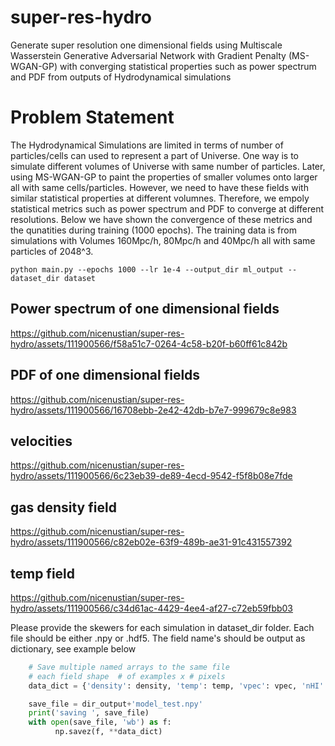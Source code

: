 # super-res-hydro
Generate super resolution one dimensional fields using Multiscale Wasserstein Generative Adversarial Network with Gradient Penalty (MS-WGAN-GP) with converging statistical properties such as power spectrum and PDF from outputs of Hydrodynamical simulations 

# Problem Statement

The Hydrodynamical Simulations are limited in terms of number of particles/cells can used to represent a part of Universe. One way is to simulate different volumes of Universe with same number of particles. Later, using MS-WGAN-GP to paint the properties of smaller volumes onto larger all with same cells/particles.  However, we need to have these fields with similar statistical properties at different volumnes. Therefore, we empoly statistical metrics such as power spectrum and PDF to converge at different resolutions. Below we have shown the convergence of these metrics and the qunatities during training (1000 epochs). The training data is from simulations with Volumes 160Mpc/h, 80Mpc/h and 40Mpc/h all with same particles of 2048^3.  


```command
python main.py --epochs 1000 --lr 1e-4 --output_dir ml_output --dataset_dir dataset 
```

## Power spectrum of one dimensional fields
https://github.com/nicenustian/super-res-hydro/assets/111900566/f58a51c7-0264-4c58-b20f-b60ff61c842b

## PDF of one dimensional fields
https://github.com/nicenustian/super-res-hydro/assets/111900566/16708ebb-2e42-42db-b7e7-999679c8e983

## velocities
https://github.com/nicenustian/super-res-hydro/assets/111900566/6c23eb39-de89-4ecd-9542-f5f8b08e7fde

## gas density field
https://github.com/nicenustian/super-res-hydro/assets/111900566/c82eb02e-63f9-489b-ae31-91c431557392

## temp field
https://github.com/nicenustian/super-res-hydro/assets/111900566/c34d61ac-4429-4ee4-af27-c72eb59fbb03



Please provide the skewers for each simulation in dataset_dir folder. Each file should be either .npy or .hdf5. The field name's should be output as dictionary, see example below

```python
    # Save multiple named arrays to the same file
    # each field shape  # of examples x # pixels
    data_dict = {'density': density, 'temp': temp, 'vpec': vpec, 'nHI' : nHI}

    save_file = dir_output+'model_test.npy'
    print('saving ', save_file)
    with open(save_file, 'wb') as f:
          np.savez(f, **data_dict)
```
